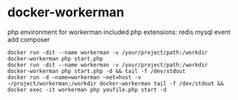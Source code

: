 # docker-workerman
  php environment for workerman 
  included php extensions: redis mysql event
  add composer

    docker run -dit --name workerman -v /your/project/path:/workdir docker-workerman php start.php
    docker run -dit --name workerman -v /your/project/path:/workdir docker-workerman php start.php -d && tail -f /dev/stdout
    docker run -d —name=workerman —net=host -v ~/project/workerman:/workdir docker-workerman tail -f /dev/stdout && docker exec -it workerman php youfile.php start -d
